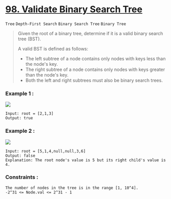 # [98. Validate Binary Search Tree](https://leetcode.com/problems/validate-binary-search-tree/ "LeetCode")
`Tree` `Depth-First Search` `Binary Search Tree` `Binary Tree`
> Given the root of a binary tree, determine if it is a valid binary search tree (BST).
>
> A valid BST is defined as follows:
> * The left subtree of a node contains only nodes with keys less than the node's key.
> * The right subtree of a node contains only nodes with keys greater than the node's key.
> * Both the left and right subtrees must also be binary search trees.

### Example 1 :
<img src="https://assets.leetcode.com/uploads/2020/12/01/tree1.jpg">
    
    Input: root = [2,1,3]
    Output: true
    
### Example 2 :
<img src="https://assets.leetcode.com/uploads/2020/12/01/tree2.jpg">

    Input: root = [5,1,4,null,null,3,6]
    Output: false
    Explanation: The root node's value is 5 but its right child's value is 4.
    
### Constraints :
    The number of nodes in the tree is in the range [1, 10^4].
    -2^31 <= Node.val <= 2^31 - 1
